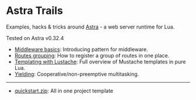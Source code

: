 # Astra Trails
Examples, hacks &amp; tricks around [Astra](https://github.com/ArkForgeLabs/Astra) - a web server runtime for Lua.

Tested on Astra v0.32.4

- [Middleware basics](middleware-basic): Introducing pattern for middleware.
- [Routes grouping](routes-grouping): How to register a group of routes in one place.
- [Templating with Lustache](templating-lua): Full overview of Mustache templates in pure Lua.
- [Yielding](yield): Cooperative/non-preemptive multitasking.

---

- [quickstart.zip](https://github.com/0riginaln0/astra-trails/releases/tag/v0.32.4): All in one project template

